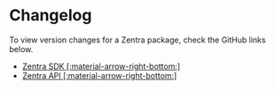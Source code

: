 # Changelog

To view version changes for a Zentra package, check the GitHub links below.

- [Zentra SDK [:material-arrow-right-bottom:]](https://github.com/Achronus/zentra/blob/main/CHANGELOG.md)
- [Zentra API [:material-arrow-right-bottom:]](https://github.com/Achronus/zentra-api/blob/main/CHANGELOG.md)